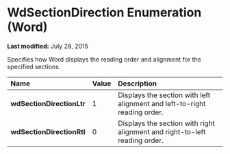 
# WdSectionDirection Enumeration (Word)

 **Last modified:** July 28, 2015

Specifies how Word displays the reading order and alignment for the specified sections.


|**Name**|**Value**|**Description**|
|:-----|:-----|:-----|
| **wdSectionDirectionLtr**|1|Displays the section with left alignment and left-to-right reading order.|
| **wdSectionDirectionRtl**|0|Displays the section with right alignment and right-to-left reading order.|
